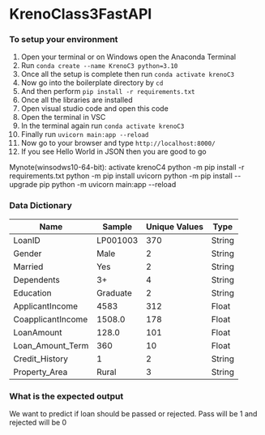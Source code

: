 # KrenoClass3FastAPI

### To setup your environment
1. Open your terminal or on Windows open the Anaconda Terminal
2. Run `conda create --name KrenoC3 python=3.10`
3. Once all the setup is complete then run `conda activate krenoC3`
4. Now go into the boilerplate directory by `cd`
5. And then perform `pip install -r requirements.txt`
6. Once all the libraries are installed
7. Open visual studio code and open this code
8. Open the terminal in VSC
9. In the terminal again run `conda activate krenoC3`
10. Finally run `uvicorn main:app --reload`
11. Now go to your browser and type `http://localhost:8000/`
12. If you see Hello World in JSON then you are good to go

Mynote(winsodws10-64-bit):
activate krenoC4
python -m pip install -r requirements.txt
python -m pip install uvicorn
python -m pip install --upgrade pip
python -m uvicorn main:app --reload

### Data Dictionary

|Name|Sample|Unique Values|Type|
|----|------|-------------|----|
|LoanID|LP001003|370|String|
|Gender|Male|2|String|
|Married|Yes|2|String|
|Dependents|3+|4|String|
|Education|Graduate|2|String|
|ApplicantIncome|4583|312|Float|
|CoapplicantIncome|1508.0|178|Float|
|LoanAmount|128.0|101|Float|
|Loan_Amount_Term|360|10|Float|
|Credit_History|1|2|String|
|Property_Area|Rural|3|String|

### What is the expected output

We want to predict if loan should be passed or rejected. Pass will be 1 and rejected will be 0

